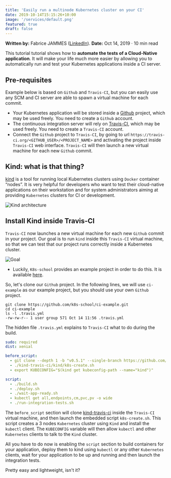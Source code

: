 ```yaml
---
title: 'Easily run a multinode Kubernetes cluster on your CI'
date: 2019-10-14T15:15:26+10:00
image: '/services/default.png'
featured: true
draft: false
---
```


**Written by:** Fabrice JAMMES ([LinkedIn](https://www.linkedin.com/in/fabrice-jammes-5b29b042/)). 
**Date:** Oct 14, 2019 · 10 min read

This tutorial tutorial shows how to **automate the tests of a Cloud-Native application**. It will make your life much more easier by allowing you to automatically run and test your Kubernetes applications inside a CI server. 

## Pre-requisites

Example below is based on `Github` and `Travis-CI`, but you can easily use any SCM and CI server are able to spawn a virtual machine for each commit.

* Your Kubernetes application will be stored inside a [Github](https://github.com) project, which may be used freely. You need to create a `Github` account.
* The continuous integration server will rely on [Travis-CI](https://travis-ci.org), which may be used freely. You need to create a `Travis-CI` account.
* Connect the `Github` project to `Travis-CI`, by going to url ```https://travis-ci.org/<GITHUB_USER>/<PROJECT_NAME>``` and activating the project inside `Travis-CI` web interface. `Travis-CI` will then launch a new virtual machine for each new `Github` commit.

## Kind: what is that thing?

[kind](https://kind.sigs.k8s.io/) is a tool for running local Kubernetes clusters using `Docker` container “nodes”. It is very helpful for developers who want to test their cloud-native applications on their workstation and for system administrators aiming at providing `Kubernetes` clusters for CI or development.
 
![Kind architecture](kind.svg?class=shadow)

## Install Kind inside Travis-CI

`Travis-CI` now launches a new virtual machine for each new `Github` commit in your project.
Our goal is to run `kind` inside this `Travis-CI` virtual machine, so that we can test that our project runs correctly inside a Kubernetes cluster.

![Goal](ci.svg?class=shadow)

- Luckily, `K8s-school` provides an example project in order to do this. It is available [here](https://github.com/k8s-school/ci-example.git).

So, let's clone our `Github` project. In the following lines, we will use `ci-example` as our example project, but you should use your own `Github` project.

```shell
git clone https://github.com/k8s-school/ci-example.git
cd ci-example
ls -l .travis.yml
-rw-rw-r-- 1 user group 571 Oct 14 11:56 .travis.yml
```

The hidden file `.travis.yml` explains to `Travis-CI` what to do during the build.

```yaml
sudo: required
dist: xenial

before_script:
  - git clone --depth 1 -b "v0.5.1" --single-branch https://github.com/k8s-school/kind-travis-ci.git
  - ./kind-travis-ci/kind/k8s-create.sh
  - export KUBECONFIG="$(kind get kubeconfig-path --name="kind")"

script:
  - ./build.sh
  - ./deploy.sh
  - ./wait-app-ready.sh 
  - kubectl get all,endpoints,cm,pvc,pv -o wide
  - ./run-integration-tests.sh

```

The `before_script` section will clone [kind-travis-ci](https://github.com/k8s-school/kind-travis-ci.git) inside the `Travis-CI` virtual machine, and then launch the embedded script `k8s-create.sh`. This script creates a 3 nodes `Kubernetes` cluster using `Kind` and install the `kubectl` client. The `KUBECONFIG` variable will then allow `kubectl` and other `Kubernetes` clients to talk to the `Kind` cluster. 

All you have to do now is enabling the `script` section to build containers for your application, deploy them to kind using `kubectl` or any other `Kubernetes` clients, wait for your application to be up and running and then launch the integration tests.

Pretty easy and lightweight, isn't it?

<!---
## Install the application 

- redis operator or mongodb?
- launch the test
- push the new version of the container to the container registry

-->